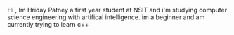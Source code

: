 Hi , Im Hriday Patney a first year student at NSIT and 
i'm studying computer science engineering with artifical intelligence.
im a beginner and am currently trying to learn c++

<!---
HridayPatney/HridayPatney is a ✨ special ✨ repository because its `README.md` (this file) appears on your GitHub profile.
You can click the Preview link to take a look at your changes.
--->
